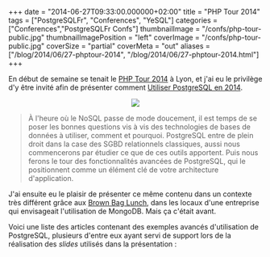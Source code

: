 +++
date = "2014-06-27T09:33:00.000000+02:00"
title = "PHP Tour 2014"
tags = ["PostgreSQLFr", "Conferences", "YeSQL"]
categories = ["Conferences","PostgreSQLFr Confs"]
thumbnailImage = "/confs/php-tour-public.jpg"
thumbnailImagePosition = "left"
coverImage = "/confs/php-tour-public.jpg"
coverSize = "partial"
coverMeta = "out"
aliases = ["/blog/2014/06/27-phptour-2014",
           "/blog/2014/06/27-phptour-2014.html"]
+++

En début de semaine se tenait le 
[PHP Tour 2014](http://afup.org/pages/phptourlyon2014/) à Lyon, et j'ai eu le
privilège d'y être invité afin de présenter comment
[Utiliser PostgreSQL en 2014](http://afup.org/pages/phptourlyon2014/sessions.php#1007).

<center>
<div class="figure dim-margin">
  <a href="/images/confs/PHPTour_2014_PostgreSQL.pdf">
    <img src="/img/old/PHPTour_2014_PostgreSQL.png">
  </a>
</div>
</center>

> À l'heure où le NoSQL passe de mode doucement, il est temps de se poser les
> bonnes questions vis à vis des technologies de bases de données à utiliser,
> comment et pourquoi. PostgreSQL entre de plein droit dans la case des SGBD
> relationnels classiques, aussi nous commencerons par étudier ce que de ces
> outils apportent. Puis nous ferons le tour des fonctionnalités avancées de
> PostgreSQL, qui le positionnent comme un élément clé de votre architecture
> d'application.


J'ai ensuite eu le plaisir de présenter ce même contenu dans un contexte
très différent grâce aux 
[Brown Bag Lunch](http://www.brownbaglunch.fr/), dans les locaux d'une entreprise
qui envisageait l'utilisation de MongoDB. Mais ça c'était avant.

Voici une liste des articles contenant des exemples avancés d'utilisation de
PostgreSQL, plusieurs d'entre eux ayant servi de support lors de la
réalisation des 
*slides* utilisés dans la présentation :
